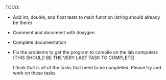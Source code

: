 TODO:

*	Add int, double, and float tests to main function (string should already be there)

*	Comment and document with doxygen

*	Complete documentation

*	Fix the problems to get the program to compile on the lab computers (THIS SHOULD BE THE VERY LAST TASK TO COMPLETE)

	I think that is all of the tasks that need to be completed. Please try and work on these tasks.

